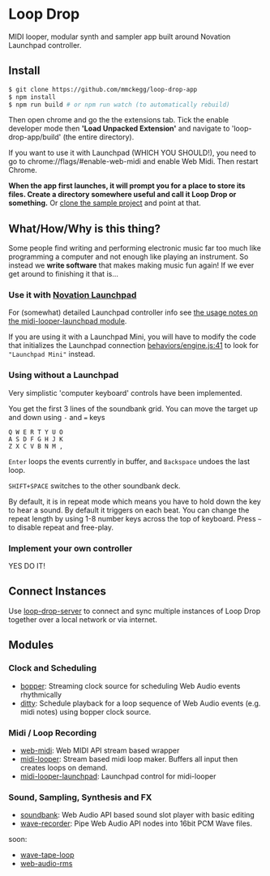 Loop Drop
===

MIDI looper, modular synth and sampler app built around Novation Launchpad controller.

## Install

```bash
$ git clone https://github.com/mmckegg/loop-drop-app
$ npm install
$ npm run build # or npm run watch (to automatically rebuild) 
```

Then open chrome and go the the extensions tab. Tick the enable developer mode then **'Load Unpacked Extension'** and navigate to 'loop-drop-app/build' (the entire directory).

If you want to use it with Launchpad (WHICH YOU SHOULD!), you need to go to chrome://flags/#enable-web-midi and enable Web Midi. Then restart Chrome.

**When the app first launches, it will prompt you for a place to store its files. Create a directory somewhere useful and call it Loop Drop or something.** Or [clone the sample project](https://github.com/mmckegg/loop-drop-sample-project) and point at that.

## What/How/Why is this thing?

Some people find writing and performing electronic music far too much like programming a computer and not enough like playing an instrument. So instead we **write software** that makes making music fun again! If we ever get around to finishing it that is...

### Use it with [Novation Launchpad](http://us.novationmusic.com/midi-controllers-digital-dj/launchpad)

For (somewhat) detailed Launchpad controller info see [the usage notes on the midi-looper-launchpad module](https://github.com/mmckegg/midi-looper-launchpad#usage).

If you are using it with a Launchpad Mini, you will have to modify the code that initializes the Launchpad connection [behaviors/engine.js:41](https://github.com/mmckegg/loop-drop-app/blob/master/behaviors/engine.js#L41) to look for `"Launchpad Mini"` instead.

### Using without a Launchpad

Very simplistic 'computer keyboard' controls have been implemented. 

You get the first 3 lines of the soundbank grid. You can move the target up and down using `-` and `=` keys

```
Q W E R T Y U O
A S D F G H J K
Z X C V B N M ,
```

`Enter` loops the events currently in buffer, and `Backspace` undoes the last loop.

`SHIFT+SPACE` switches to the other soundbank deck.

By default, it is in repeat mode which means you have to hold down the key to hear a sound. By default it triggers on each beat. You can change the repeat length by using 1-8 number keys across the top of keyboard. Press `~` to disable repeat and free-play.

### Implement your own controller

YES DO IT!

## Connect Instances

Use [loop-drop-server](https://github.com/mmckegg/loop-drop-server) to connect and sync multiple instances of Loop Drop together over a local network or via internet.

## Modules

### Clock and Scheduling

- [bopper](https://github.com/mmckegg/bopper): Streaming clock source for scheduling Web Audio events rhythmically
- [ditty](https://github.com/mmckegg/ditty): Schedule playback for a loop sequence of Web Audio events (e.g. midi notes) using bopper clock source.

### Midi / Loop Recording

- [web-midi](https://github.com/mmckegg/web-midi): Web MIDI API stream based wrapper
- [midi-looper](https://github.com/mmckegg/midi-looper): Stream based midi loop maker. Buffers all input then creates loops on demand.
- [midi-looper-launchpad](https://github.com/mmckegg/midi-looper-launchpad): Launchpad control for midi-looper

### Sound, Sampling, Synthesis and FX

- [soundbank](https://github.com/mmckegg/soundbank): Web Audio API based sound slot player with basic editing
- [wave-recorder](https://github.com/mmckegg/wave-recorder): Pipe Web Audio API nodes into 16bit PCM Wave files.

soon:
- [wave-tape-loop](https://github.com/mmckegg/wave-tape-loop)
- [web-audio-rms](https://github.com/mmckegg/web-audio-rms)
